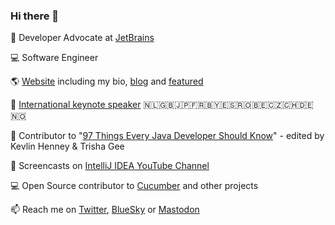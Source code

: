 ### Hi there 👋

🥑 Developer Advocate at [JetBrains](https://github.com/JetBrains)

💻 Software Engineer

🌎 [Website](https://maritvandijk.com/) including my bio, [blog](https://maritvandijk.com/blog/) and [featured](https://maritvandijk.com/featured/)

🎤 [International keynote speaker](https://maritvandijk.com/events/) :netherlands::uk::jp::fr::belarus::es::romania::belgium::czech_republic::switzerland::de::norway:

📕 Contributor to "[97 Things Every Java Developer Should Know](https://www.oreilly.com/library/view/97-things-every/9781491952689/)" - edited by Kevlin Henney & Trisha Gee

🎥 Screencasts on [IntelliJ IDEA YouTube Channel](https://www.youtube.com/c/intellijidea)

💻 Open Source contributor to [Cucumber](https://github.com/cucumber) and other projects

📫 Reach me on [Twitter](https://twitter.com/MaritvanDijk77), [BlueSky](https://bsky.app/profile/maritvandijk.bsky.social) or [Mastodon](https://mastodon.social/@maritvandijk)

